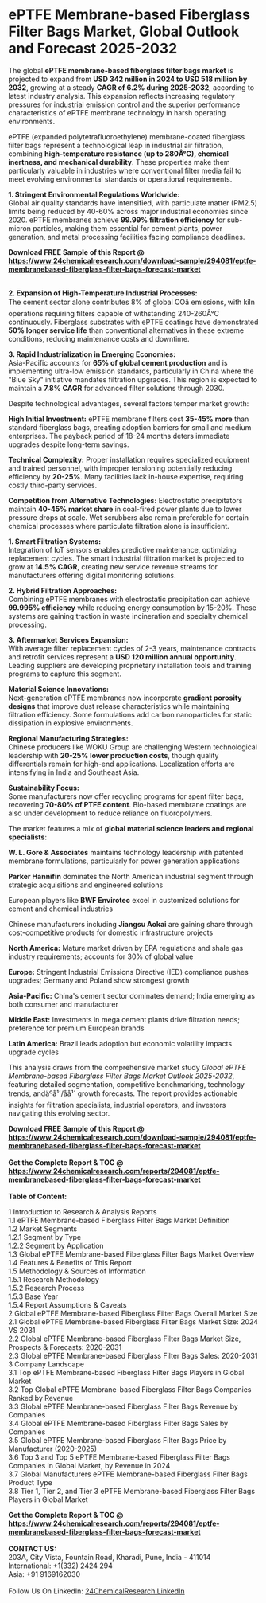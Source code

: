 <h1>ePTFE Membrane-based Fiberglass Filter Bags Market, Global Outlook and Forecast 2025-2032</h1><p>The global <strong>ePTFE membrane-based fiberglass filter bags market</strong> is projected to expand from <strong>USD 342 million in 2024 to USD 518 million by 2032</strong>, growing at a steady <strong>CAGR of 6.2% during 2025-2032</strong>, according to latest industry analysis. This expansion reflects increasing regulatory pressures for industrial emission control and the superior performance characteristics of ePTFE membrane technology in harsh operating environments.</p><p>ePTFE (expanded polytetrafluoroethylene) membrane-coated fiberglass filter bags represent a technological leap in industrial air filtration, combining <strong>high-temperature resistance (up to 280Â°C), chemical inertness, and mechanical durability</strong>. These properties make them particularly valuable in industries where conventional filter media fail to meet evolving environmental standards or operational requirements.</p><p><strong>1. Stringent Environmental Regulations Worldwide:</strong><br>
Global air quality standards have intensified, with particulate matter (PM2.5) limits being reduced by 40-60% across major industrial economies since 2020. ePTFE membranes achieve <strong>99.99% filtration efficiency</strong> for sub-micron particles, making them essential for cement plants, power generation, and metal processing facilities facing compliance deadlines.</p><div><b>Download FREE Sample of this Report @ 
            <a href="https://www.24chemicalresearch.com/download-sample/294081/eptfe-membranebased-fiberglass-filter-bags-forecast-market">
            https://www.24chemicalresearch.com/download-sample/294081/eptfe-membranebased-fiberglass-filter-bags-forecast-market</a></b></div><br><p><strong>2. Expansion of High-Temperature Industrial Processes:</strong><br>
The cement sector alone contributes 8% of global COâ emissions, with kiln operations requiring filters capable of withstanding 240-260Â°C continuously. Fiberglass substrates with ePTFE coatings have demonstrated <strong>50% longer service life</strong> than conventional alternatives in these extreme conditions, reducing maintenance costs and downtime.</p><p><strong>3. Rapid Industrialization in Emerging Economies:</strong><br>
Asia-Pacific accounts for <strong>65% of global cement production</strong> and is implementing ultra-low emission standards, particularly in China where the "Blue Sky" initiative mandates filtration upgrades. This region is expected to maintain a <strong>7.8% CAGR</strong> for advanced filter solutions through 2030.</p><p>Despite technological advantages, several factors temper market growth:</p><p><strong>High Initial Investment:</strong> ePTFE membrane filters cost <strong>35-45% more</strong> than standard fiberglass bags, creating adoption barriers for small and medium enterprises. The payback period of 18-24 months deters immediate upgrades despite long-term savings.</p><p><strong>Technical Complexity:</strong> Proper installation requires specialized equipment and trained personnel, with improper tensioning potentially reducing efficiency by <strong>20-25%</strong>. Many facilities lack in-house expertise, requiring costly third-party services.</p><p><strong>Competition from Alternative Technologies:</strong> Electrostatic precipitators maintain <strong>40-45% market share</strong> in coal-fired power plants due to lower pressure drops at scale. Wet scrubbers also remain preferable for certain chemical processes where particulate filtration alone is insufficient.</p><p><strong>1. Smart Filtration Systems:</strong><br>
Integration of IoT sensors enables predictive maintenance, optimizing replacement cycles. The smart industrial filtration market is projected to grow at <strong>14.5% CAGR</strong>, creating new service revenue streams for manufacturers offering digital monitoring solutions.</p><p><strong>2. Hybrid Filtration Approaches:</strong><br>
Combining ePTFE membranes with electrostatic precipitation can achieve <strong>99.995% efficiency</strong> while reducing energy consumption by 15-20%. These systems are gaining traction in waste incineration and specialty chemical processing.</p><p><strong>3. Aftermarket Services Expansion:</strong><br>
With average filter replacement cycles of 2-3 years, maintenance contracts and retrofit services represent a <strong>USD 120 million annual opportunity</strong>. Leading suppliers are developing proprietary installation tools and training programs to capture this segment.</p><p><strong>Material Science Innovations:</strong><br>
    Next-generation ePTFE membranes now incorporate <strong>gradient porosity designs</strong> that improve dust release characteristics while maintaining filtration efficiency. Some formulations add carbon nanoparticles for static dissipation in explosive environments.</p><p><strong>Regional Manufacturing Strategies:</strong><br>
    Chinese producers like WOKU Group are challenging Western technological leadership with <strong>20-25% lower production costs</strong>, though quality differentials remain for high-end applications. Localization efforts are intensifying in India and Southeast Asia.</p><p><strong>Sustainability Focus:</strong><br>
    Some manufacturers now offer recycling programs for spent filter bags, recovering <strong>70-80% of PTFE content</strong>. Bio-based membrane coatings are also under development to reduce reliance on fluoropolymers.</p><p>The market features a mix of <strong>global material science leaders and regional specialists</strong>:</p><p><strong>W. L. Gore &amp; Associates</strong> maintains technology leadership with patented membrane formulations, particularly for power generation applications</p><p><strong>Parker Hannifin</strong> dominates the North American industrial segment through strategic acquisitions and engineered solutions</p><p>European players like <strong>BWF Envirotec</strong> excel in customized solutions for cement and chemical industries</p><p>Chinese manufacturers including <strong>Jiangsu Aokai</strong> are gaining share through cost-competitive products for domestic infrastructure projects</p><p><strong>North America:</strong> Mature market driven by EPA regulations and shale gas industry requirements; accounts for 30% of global value</p><p><strong>Europe:</strong> Stringent Industrial Emissions Directive (IED) compliance pushes upgrades; Germany and Poland show strongest growth</p><p><strong>Asia-Pacific:</strong> China's cement sector dominates demand; India emerging as both consumer and manufacturer</p><p><strong>Middle East:</strong> Investments in mega cement plants drive filtration needs; preference for premium European brands</p><p><strong>Latin America:</strong> Brazil leads adoption but economic volatility impacts upgrade cycles</p><p>This analysis draws from the comprehensive market study <em>Global ePTFE Membrane-based Fiberglass Filter Bags Market Outlook 2025-2032</em>, featuring detailed segmentation, competitive benchmarking, technology trends, andäºå¹´/åå¹´ growth forecasts. The report provides actionable insights for filtration specialists, industrial operators, and investors navigating this evolving sector.</p><div><b>Download FREE Sample of this Report @ 
            <a href="https://www.24chemicalresearch.com/download-sample/294081/eptfe-membranebased-fiberglass-filter-bags-forecast-market">
            https://www.24chemicalresearch.com/download-sample/294081/eptfe-membranebased-fiberglass-filter-bags-forecast-market</a></b></div><br><div><b>Get the Complete Report & TOC @ 
            <a href="https://www.24chemicalresearch.com/reports/294081/eptfe-membranebased-fiberglass-filter-bags-forecast-market">
            https://www.24chemicalresearch.com/reports/294081/eptfe-membranebased-fiberglass-filter-bags-forecast-market</a></b></div><br>
            <b>Table of Content:</b><p>1 Introduction to Research & Analysis Reports<br />
 1.1 ePTFE Membrane-based Fiberglass Filter Bags Market Definition<br />
 1.2 Market Segments<br />
 1.2.1 Segment by Type<br />
 1.2.2 Segment by Application<br />
 1.3 Global ePTFE Membrane-based Fiberglass Filter Bags Market Overview<br />
 1.4 Features & Benefits of This Report<br />
 1.5 Methodology & Sources of Information<br />
 1.5.1 Research Methodology<br />
 1.5.2 Research Process<br />
 1.5.3 Base Year<br />
 1.5.4 Report Assumptions & Caveats<br />
2 Global ePTFE Membrane-based Fiberglass Filter Bags Overall Market Size<br />
 2.1 Global ePTFE Membrane-based Fiberglass Filter Bags Market Size: 2024 VS 2031<br />
 2.2 Global ePTFE Membrane-based Fiberglass Filter Bags Market Size, Prospects & Forecasts: 2020-2031<br />
 2.3 Global ePTFE Membrane-based Fiberglass Filter Bags Sales: 2020-2031<br />
3 Company Landscape<br />
 3.1 Top ePTFE Membrane-based Fiberglass Filter Bags Players in Global Market<br />
 3.2 Top Global ePTFE Membrane-based Fiberglass Filter Bags Companies Ranked by Revenue<br />
 3.3 Global ePTFE Membrane-based Fiberglass Filter Bags Revenue by Companies<br />
 3.4 Global ePTFE Membrane-based Fiberglass Filter Bags Sales by Companies<br />
 3.5 Global ePTFE Membrane-based Fiberglass Filter Bags Price by Manufacturer (2020-2025)<br />
 3.6 Top 3 and Top 5 ePTFE Membrane-based Fiberglass Filter Bags Companies in Global Market, by Revenue in 2024<br />
 3.7 Global Manufacturers ePTFE Membrane-based Fiberglass Filter Bags Product Type<br />
 3.8 Tier 1, Tier 2, and Tier 3 ePTFE Membrane-based Fiberglass Filter Bags Players in Global Market<br />
</p><div><b>Get the Complete Report & TOC @ 
            <a href="https://www.24chemicalresearch.com/reports/294081/eptfe-membranebased-fiberglass-filter-bags-forecast-market">
            https://www.24chemicalresearch.com/reports/294081/eptfe-membranebased-fiberglass-filter-bags-forecast-market</a></b></div><br><b>CONTACT US:</b><br>
            203A, City Vista, Fountain Road, Kharadi, Pune, India - 411014<br>
            International: +1(332) 2424 294<br>
            Asia: +91 9169162030 <br><br>
            Follow Us On LinkedIn: <a href="https://www.linkedin.com/company/24chemicalresearch/">24ChemicalResearch LinkedIn</a>